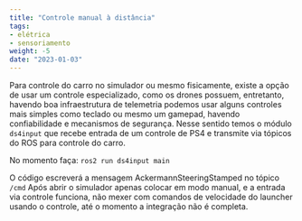 ```yaml
---
title: "Controle manual à distância"
tags:
- elétrica
- sensoriamento
weight: -5
date: "2023-01-03"
---
```


Para controle do carro no simulador ou mesmo fisicamente, existe a opção de usar um controle especializado, como os drones possuem, entretanto, havendo boa infraestrutura de telemetria podemos usar alguns controles mais simples como teclado ou mesmo um gamepad, havendo confiabilidade e mecanismos de segurança. Nesse sentido temos o módulo `ds4input` que recebe entrada de um controle de PS4 e transmite via tópicos do ROS para controle do carro. 

No momento faça: `ros2 run ds4input main`

O código escreverá a mensagem AckermannSteeringStamped no tópico `/cmd`
Após abrir o simulador apenas colocar em modo manual, e a entrada via controle funciona, não mexer com comandos de velocidade do launcher usando o controle, até o momento a integração não é completa.